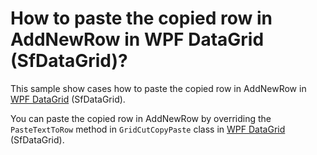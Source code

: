 # How to paste the copied row in AddNewRow in WPF DataGrid (SfDataGrid)?

This sample show cases how to paste the copied row in AddNewRow in [WPF DataGrid](https://www.syncfusion.com/wpf-ui-controls/datagrid) (SfDataGrid).

You can paste the copied row in AddNewRow by overriding the `PasteTextToRow` method in `GridCutCopyPaste` class in [WPF DataGrid](https://www.syncfusion.com/wpf-ui-controls/datagrid) (SfDataGrid).